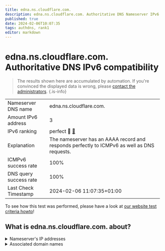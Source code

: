 ```yaml
---
title: edna.ns.cloudflare.com.
description: edna.ns.cloudflare.com. Authoritative DNS Nameserver IPv6 compatibility
published: true
date: 2024-02-06T10:07:35
tags: authdns, rank1
editor: markdown
---
```


# edna.ns.cloudflare.com. Authoritative DNS IPv6 compatibility

> The results shown here are accumulated by automation. If you're convinced the displayed data is wrong, please [contact the administrators](/howto/chat). 
{.is-info}




|   |   |
| - | - |
| Nameserver DNS name | edna.ns.cloudflare.com.
| Amount IPv6 address | 3
| IPv6 ranking | perfect :1st_place_medal: [🔗](/howto/ranking) |
| Explanation | The nameserver has an AAAA record and responds perfectly to ICMPv6 as well as DNS requests. |
| ICMPv6 success rate | 100%|
| DNS query success rate | 100% |
| Last Check Timestamp | 2024-02-06 11:07:35+01:00 |

To see how this test was performed, please have a look at [our website test criteria howto](/howto/testcriteria/authdns)!


## What is edna.ns.cloudflare.com. about?




<details>
<summary>Nameserver's IP addresses</summary>

2a06:98c1:50::ac40:206d

2606:4700:50::adf5:3a6d

2803:f800:50::6ca2:c06d

</details>



<details>
<summary>Associated domain names</summary>

www.timescale.com

</details>

